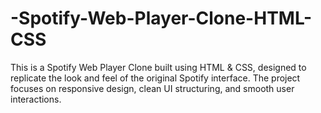 # -Spotify-Web-Player-Clone-HTML-CSS
This is a Spotify Web Player Clone built using HTML &amp; CSS, designed to replicate the look and feel of the original Spotify interface. The project focuses on responsive design, clean UI structuring, and smooth user interactions. 
